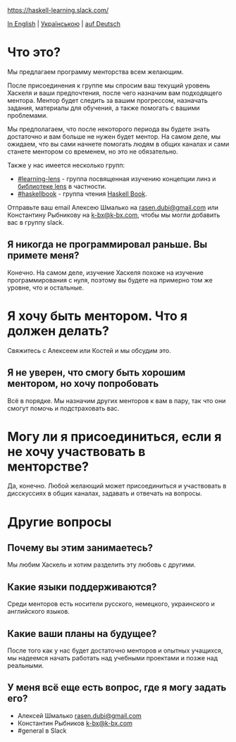 https://haskell-learning.slack.com/

[In English](https://github.com/haskell-learning-group/haskell-learning-group/blob/master/README.md) | [Українською](https://github.com/haskell-learning-group/haskell-learning-group/blob/master/README.uk.md) | [auf Deutsch](https://github.com/haskell-learning-group/haskell-learning-group/blob/master/README.de.md)

# Что это?
Мы предлагаем программу менторства всем желающим.

После присоединения к группе мы спросим ваш текущий уровень Хаскеля и ваши предпочтения, после чего назначим вам подходящего ментора. Ментор будет следить за вашим прогрессом, назначать задания, материалы для обучения, а также помогать с вашими проблемами.

Мы предполагаем, что после некоторого периода вы будете знать достаточно и вам больше не нужен будет ментор. На самом деле, мы ожидаем, что вы сами начнете помогать людям в общих каналах и сами станете ментором со временем, но это не обязательно.

Также у нас имеется несколько групп:

- [#learning-lens](https://haskell-learning.slack.com/messages/learning-lens/) - группа посвященная изучению концепции линз и [библиотеке lens](https://hackage.haskell.org/package/lens) в частности.
- [#haskellbook](https://haskell-learning.slack.com/messages/haskellbook/) - группа чтения [Haskell Book](http://haskellbook.com/).

Отправьте ваш email Алексею Шмалько на <rasen.dubi@gmail.com> или Константину Рыбникову на <k-bx@k-bx.com>, чтобы мы могли добавить вас в группу slack.

## Я никогда не программировал раньше. Вы примете меня?
Конечно. На самом деле, изучение Хаскеля похоже на изучение программирования с нуля, поэтому вы будете на примерно том же уровне, что и остальные.

# Я хочу быть ментором. Что я должен делать?
Свяжитесь с Алексеем или Костей и мы обсудим это.

## Я не уверен, что смогу быть хорошим ментором, но хочу попробовать
Всё в порядке. Мы назначим других менторов к вам в пару, так что они смогут помочь и подстраховать вас.

# Могу ли я присоединиться, если я не хочу участвовать в менторстве?
Да, конечно. Любой желающий может присоединиться и участвовать в дисскуссиях в общих каналах, задавать и отвечать на вопросы.

# Другие вопросы
## Почему вы этим занимаетесь?
Мы любим Хаскель и хотим разделить эту любовь с другими.

## Какие языки поддерживаются?
Среди менторов есть носители русского, немецкого, украинского и английского языков.

## Какие ваши планы на будущее?
После того как у нас будет достаточно менторов и опытных учащихся, мы надеемся начать работать над учебными проектами и позже над реальными.

## У меня всё еще есть вопрос, где я могу задать его?
- Алексей Шмалько <rasen.dubi@gmail.com>
- Константин Рыбников <k-bx@k-bx.com>
- #general в Slack
